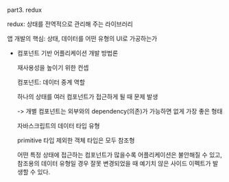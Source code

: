 part3. redux

redux: 상태를 전역적으로 관리해 주는 라이브러리

앱 개발의 핵심: 상태, 데이터를 어떤 유형의 UI로 가공하는가

- 컴포넌트 기반 어플리케이션 개발 방법론

    재사용성을 높이기 위한 컨셉

    컴포넌트: 데이터 중계 역할

    하나의 상태를 여러 컴포넌트가 접근하게 될 때 문제 발생
    
    -> 개별 컴포넌트는 외부와의 dependency(의존)가 가능하면 없게 가장 좋은 형태
    
    자바스크립트의 데이터 타입 유형
    
    primitive 타입 제외한 객체 타입은 모두 참조형
    
    어떤 특정 상태에 접근하는 컴포넌트가 많을수록 어플리케이션은 불안해질 수 있고, 참조용의 데이터 유형일 경우 잘못 변경되었을 때 예기치 않은 사이드 이펙트가 발생할 수 있다.
    
    

